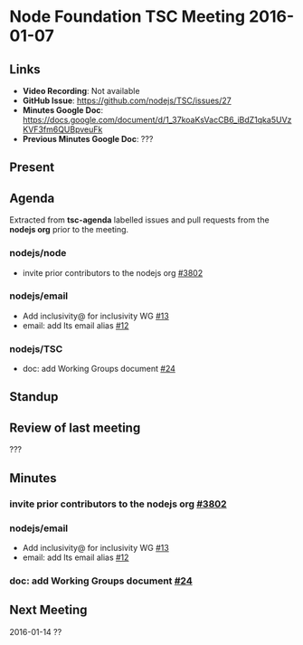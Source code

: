 # Node Foundation TSC Meeting 2016-01-07
## Links

* **Video Recording**: Not available
* **GitHub Issue**: <https://github.com/nodejs/TSC/issues/27>
* **Minutes Google Doc**: <https://docs.google.com/document/d/1_37koaKsVacCB6_iBdZ1qka5UVzKVF3fm6QUBpveuFk>
* **Previous Minutes Google Doc**: ???

## Present

## Agenda

Extracted from **tsc-agenda** labelled issues and pull requests from the **nodejs org** prior to the meeting.

### nodejs/node

* invite prior contributors to the nodejs org [#3802](https://github.com/nodejs/node/issues/3802)

### nodejs/email

* Add inclusivity@ for inclusivity WG [#13](https://github.com/nodejs/email/pull/13)
* email: add lts email alias [#12](https://github.com/nodejs/email/pull/12)

### nodejs/TSC

* doc: add Working Groups document [#24](https://github.com/nodejs/TSC/pull/24)

## Standup

## Review of last meeting

???

## Minutes

### invite prior contributors to the nodejs org [#3802](https://github.com/nodejs/node/issues/3802)

### nodejs/email
* Add inclusivity@ for inclusivity WG [#13](https://github.com/nodejs/email/pull/13)
* email: add lts email alias [#12](https://github.com/nodejs/email/pull/12)

### doc: add Working Groups document [#24](https://github.com/nodejs/TSC/pull/24)

## Next Meeting

2016-01-14 ??
